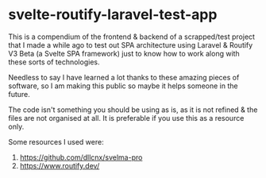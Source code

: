 # svelte-routify-laravel-test-app

This is a compendium of the frontend & backend of a scrapped/test project that I made a while ago to test out SPA architecture using Laravel & Routify V3 Beta (a Svelte SPA framework) just to know how to work along with these sorts of technologies.

Needless to say I have learned a lot thanks to these amazing pieces of software, so I am making this public so maybe it helps someone in the future.

The code isn't something you should be using as is, as it is not refined & the files are not organised at all. It is preferable if you use this as a resource only.

Some resources I used were:
1) https://github.com/dllcnx/svelma-pro
2) https://www.routify.dev/
